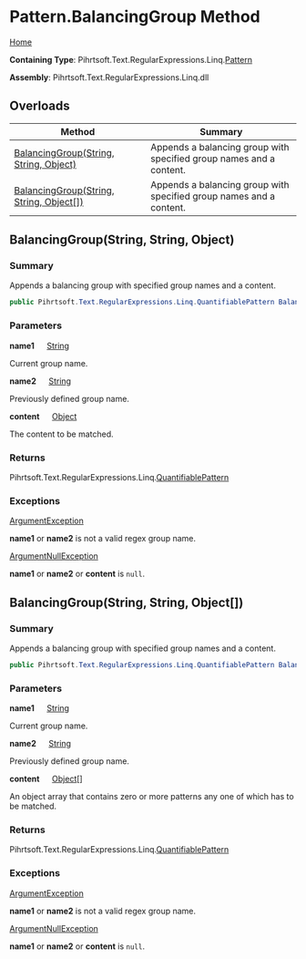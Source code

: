# Pattern\.BalancingGroup Method

[Home](../../../../../../README.md)

**Containing Type**: Pihrtsoft\.Text\.RegularExpressions\.Linq\.[Pattern](../README.md)

**Assembly**: Pihrtsoft\.Text\.RegularExpressions\.Linq\.dll

## Overloads

| Method | Summary |
| ------ | ------- |
| [BalancingGroup(String, String, Object)](#Pihrtsoft_Text_RegularExpressions_Linq_Pattern_BalancingGroup_System_String_System_String_System_Object_) | Appends a balancing group with specified group names and a content\. |
| [BalancingGroup(String, String, Object\[\])](#Pihrtsoft_Text_RegularExpressions_Linq_Pattern_BalancingGroup_System_String_System_String_System_Object___) | Appends a balancing group with specified group names and a content\. |

## BalancingGroup\(String, String, Object\) <a name="Pihrtsoft_Text_RegularExpressions_Linq_Pattern_BalancingGroup_System_String_System_String_System_Object_"></a>

### Summary

Appends a balancing group with specified group names and a content\.

```csharp
public Pihrtsoft.Text.RegularExpressions.Linq.QuantifiablePattern BalancingGroup(string name1, string name2, object content)
```

### Parameters

**name1** &emsp; [String](https://docs.microsoft.com/en-us/dotnet/api/system.string)

Current group name\.

**name2** &emsp; [String](https://docs.microsoft.com/en-us/dotnet/api/system.string)

Previously defined group name\.

**content** &emsp; [Object](https://docs.microsoft.com/en-us/dotnet/api/system.object)

The content to be matched\.

### Returns

Pihrtsoft\.Text\.RegularExpressions\.Linq\.[QuantifiablePattern](../../QuantifiablePattern/README.md)

### Exceptions

[ArgumentException](https://docs.microsoft.com/en-us/dotnet/api/system.argumentexception)

**name1** or **name2** is not a valid regex group name\.

[ArgumentNullException](https://docs.microsoft.com/en-us/dotnet/api/system.argumentnullexception)

**name1** or **name2** or **content** is `null`\.

## BalancingGroup\(String, String, Object\[\]\) <a name="Pihrtsoft_Text_RegularExpressions_Linq_Pattern_BalancingGroup_System_String_System_String_System_Object___"></a>

### Summary

Appends a balancing group with specified group names and a content\.

```csharp
public Pihrtsoft.Text.RegularExpressions.Linq.QuantifiablePattern BalancingGroup(string name1, string name2, params object[] content)
```

### Parameters

**name1** &emsp; [String](https://docs.microsoft.com/en-us/dotnet/api/system.string)

Current group name\.

**name2** &emsp; [String](https://docs.microsoft.com/en-us/dotnet/api/system.string)

Previously defined group name\.

**content** &emsp; [Object](https://docs.microsoft.com/en-us/dotnet/api/system.object)\[\]

An object array that contains zero or more patterns any one of which has to be matched\.

### Returns

Pihrtsoft\.Text\.RegularExpressions\.Linq\.[QuantifiablePattern](../../QuantifiablePattern/README.md)

### Exceptions

[ArgumentException](https://docs.microsoft.com/en-us/dotnet/api/system.argumentexception)

**name1** or **name2** is not a valid regex group name\.

[ArgumentNullException](https://docs.microsoft.com/en-us/dotnet/api/system.argumentnullexception)

**name1** or **name2** or **content** is `null`\.

